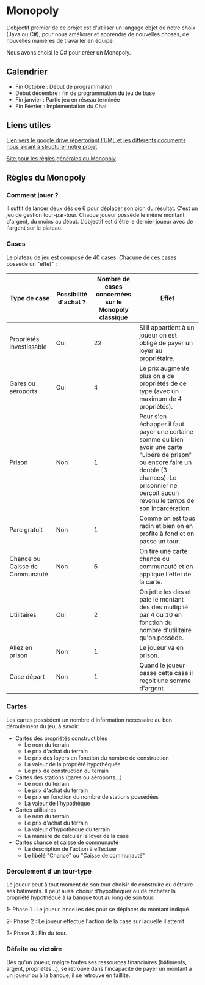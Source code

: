 # Monopoly

L'objectif premier de ce projet est d'utiliser un langage objet de notre choix (Java ou C#), pour nous améliorer et apprendre de nouvelles choses, de nouvelles manières de travailler en équipe.

Nous avons choisi le C# pour créer un Monopoly.

## Calendrier

* Fin Octobre : Début de programmation 
* Début décembre : fin de programmation du jeu de base
* Fin janvier : Partie jeu en réseau terminée
* Fin Février : Implémentation du Chat

## Liens utiles

[Lien vers le google drive répertoriant l'UML et les différents documents nous aidant à structurer notre projet](https://drive.google.com/drive/folders/1_7gD0-ItpbNGI8NN9eIbT86-1N43MB6v?usp=sharing)

[Site pour les règles générales du Monopoly](http://www.regledujeu.fr/monopoly/)

## Règles du Monopoly 

### Comment jouer ?

Il suffit de lancer deux dés de 6 pour déplacer son pion du résultat. C'est un jeu de gestion tour-par-tour.
Chaque joueur possède le même montant d'argent, du moins au début. L'objectif est d'être le dernier joueur avec de l'argent sur le plateau.

### Cases

Le plateau de jeu est composé de 40 cases. Chacune de ces cases possède un "effet" :

|Type de case             |Possibilité d'achat ? |Nombre de cases concernées sur le Monopoly classique|Effet |
|-------------------------|----------------------|--------------------------|------|
|Propriétés investissable |          Oui         | 22  | Si il appartient à un joueur on est obligé de payer un loyer au propriétaire.|
|Gares ou aéroports|Oui|4|Le prix augmente plus on a de propriétés de ce type (avec un maximum de 4 propriétés).|
|Prison|Non|1|Pour s'en échapper il faut payer une certaine somme ou bien avoir une carte "Libéré de prison" ou encore faire un double (3 chances). Le prisonnier ne perçoit aucun revenu le temps de son incarcération.|
|Parc gratuit|Non| 1 |Comme on est tous radin et bien on en profite à fond et on passe un tour.|
|Chance ou Caisse de Communauté|Non|6|On tire une carte chance ou communauté et on applique l'effet de la carte.|
|Utilitaires|Oui|2|On jette les dés et paie le montant des dés multiplié par 4 ou 10 en fonction du nombre d'utilitaire qu'on possède.|
|Allez en prison|Non|1| Le joueur va en prison.|
|Case départ|Non|1|Quand le joueur passe cette case il reçoit une somme d'argent.|

### Cartes 

Les cartes possèdent un nombre d'information nécessaire au bon déroulement du jeu, à savoir:

* Cartes des propriétés constructibles 
  * Le nom du terrain
  * Le prix d'achat du terrain
  * Le prix des loyers en fonction du nombre de construction
  * La valeur de la propriété hypothéquée
  * Le prix de construction du terrain
* Cartes des stations (gares ou aéroports...)
  * Le nom du terrain
  * Le prix d'achat du terrain
  * Le prix en fonction du nombre de stations possédées
  * La valeur de l'hypothèque
* Cartes utilitaires
  * Le nom du terrain
  * Le prix d'achat du terrain
  * La valeur d'hypothèque du terrain
  * La manière de calculer le loyer de la case
* Cartes chance et caisse de communauté
  * La description de l'action à effectuer
  * Le libélé "Chance" ou "Caisse de communauté"

### Déroulement d'un tour-type

Le joueur peut à tout moment de son tour choisir de construire ou détruire ses bâtiments. Il peut aussi choisir d'hypothéquer ou de racheter la propriété hypothéqué à la banque tout au long de son tour.

1- Phase 1 : Le joueur lance les dés pour se déplacer du montant indiqué.

2- Phase 2 : Le joueur effectue l'action de la case sur laquelle il atterrit.

3- Phase 3 : Fin du tour.

### Défaite ou victoire

Dès qu'un joueur, malgré toutes ses ressources financiaires (bâtiments, argent, propriétés...), se retrouve dans l'incapacité de payer un montant à un joueur ou à la banque, il se retrouve en faillite.

